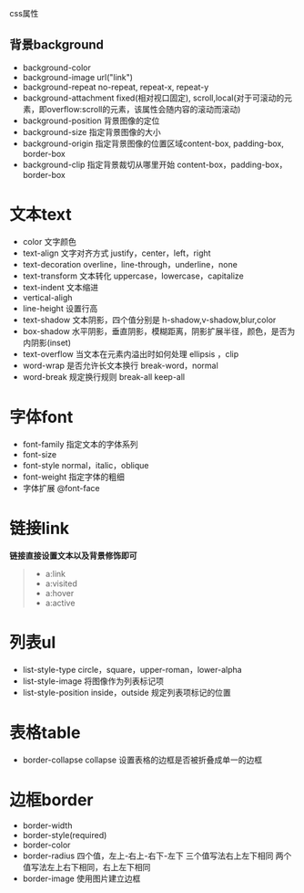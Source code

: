 css属性

## 背景background
* background-color
* background-image url("link")
* background-repeat no-repeat, repeat-x, repeat-y
* background-attachment fixed(相对视口固定), scroll,local(对于可滚动的元素，即overflow:scroll的元素，该属性会随内容的滚动而滚动)
* background-position 背景图像的定位
* background-size 指定背景图像的大小
* background-origin  指定背景图像的位置区域content-box, padding-box, border-box
* background-clip  指定背景裁切从哪里开始  content-box，padding-box，border-box

# 文本text
* color 文字颜色
* text-align 文字对齐方式 justify，center，left，right
* text-decoration   overline，line-through，underline，none
* text-transform 文本转化 uppercase，lowercase，capitalize
* text-indent 文本缩进
* vertical-aligh
* line-height 设置行高
* text-shadow 文本阴影，四个值分别是 h-shadow,v-shadow,blur,color
* box-shadow 水平阴影，垂直阴影，模糊距离，阴影扩展半径，颜色，是否为内阴影(inset)
* text-overflow 当文本在元素内溢出时如何处理   ellipsis ，clip
* word-wrap  是否允许长文本换行 break-word，normal
* word-break  规定换行规则 break-all  keep-all

# 字体font
* font-family 指定文本的字体系列
* font-size
* font-style  normal，italic，oblique
* font-weight  指定字体的粗细
* 字体扩展 @font-face

# 链接link
**链接直接设置文本以及背景修饰即可**
> * a:link  
> * a:visited  
> * a:hover  
> * a:active    

# 列表ul
* list-style-type  circle，square，upper-roman，lower-alpha
* list-style-image  将图像作为列表标记项
* list-style-position inside，outside 规定列表项标记的位置

# 表格table
* border-collapse  collapse 设置表格的边框是否被折叠成单一的边框

# 边框border
* border-width
* border-style(required)
* border-color
* border-radius 四个值，左上-右上-右下-左下   三个值写法右上左下相同      两个值写法左上右下相同，右上左下相同
* border-image 使用图片建立边框